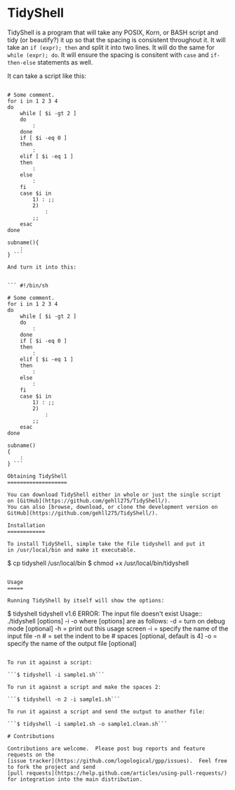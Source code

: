 TidyShell
=========

TidyShell is a program that will take any POSIX, Korn, or BASH script
and tidy (or beautify?) it up so that the spacing is consistent throughout it.
It will take an `if (expr); then` and split it into two lines.  It will do the same
for `while (expr); do`.  It will ensure the spacing is consitent with `case` and
`if-then-else` statements as well.

It can take a script like this:


``` #!/bin/sh

# Some comment.
for i in 1 2 3 4
do
    while [ $i -gt 2 ]
    do
        :
    done
    if [ $i -eq 0 ]
    then
        :
    elif [ $i -eq 1 ]
    then
        :
    else
        :
    fi
    case $i in
        1) : ;;
        2)
            :
        ;;
    esac
done

subname(){
    :
} ```

And turn it into this:


``` #!/bin/sh

# Some comment.
for i in 1 2 3 4
do
    while [ $i -gt 2 ]
    do
        :
    done
    if [ $i -eq 0 ]
    then
        :
    elif [ $i -eq 1 ]
    then
        :
    else
        :
    fi
    case $i in
        1) : ;;
        2)
            :
        ;;
    esac
done

subname() 
{
    :
} ```

Obtaining TidyShell
===================

You can download TidyShell either in whole or just the single script
on [GitHub](https://github.com/gehll275/TidyShell/).
You can also [browse, download, or clone the development version on GitHub](https://github.com/gehll275/TidyShell/).

Installation
============

To install TidyShell, simple take the file tidyshell and put it
in /usr/local/bin and make it executable.

```
$ cp tidyshell /usr/local/bin
$ chmod +x /usr/local/bin/tidyshell
```

Usage
=====

Running TidyShell by itself will show the options:

```
$ tidyshell
tidyshell v1.6
ERROR: The input file doesn't exist
Usage:: ./tidyshell [options] -i <inputfile> -o <outputfile>
where [options] are as follows:
  -d = turn on debug mode [optional]
  -h = print out this usage screen
  -i <inputfile> = specify the name of the input file
  -n # = set the indent to be # spaces [optional, default is 4]
  -o <outputfile> = specify the name of the output file [optional]
```

To run it against a script:

```$ tidyshell -i sample1.sh```

To run it against a script and make the spaces 2:

```$ tidyshell -n 2 -i sample1.sh```

To run it against a script and send the output to another file:

```$ tidyshell -i sample1.sh -o sample1.clean.sh```

# Contributions

Contributions are welcome.  Please post bug reports and feature
requests on the
[issue tracker](https://github.com/logological/gpp/issues).  Feel free
to fork the project and send
[pull requests](https://help.github.com/articles/using-pull-requests/)
for integration into the main distribution.
